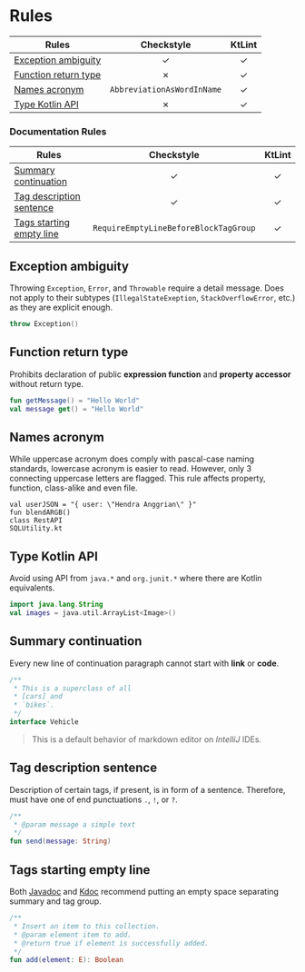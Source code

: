 # Rules

| Rules | Checkstyle | KtLint |
| --- | :---: | :---: |
| [Exception ambiguity](#exception-ambiguity) | &check; | &check; |
| [Function return type](#function-return-type) | &cross; | &check; |
| [Names acronym](#names-acronym) | `AbbreviationAsWordInName` | &check; |
| [Type Kotlin API](#type-kotlin-api) | &cross; | &check; |

### Documentation Rules

| Rules | Checkstyle | KtLint |
| --- | :---: | :---: |
| [Summary continuation](#summary-continuation) | &check; | &check; |
| [Tag description sentence](#tag-description-sentence) | &check; | &check; |
| [Tags starting empty line](#tags-starting-empty-line) | `RequireEmptyLineBeforeBlockTagGroup` | &check; |

## Exception ambiguity

Throwing `Exception`, `Error`, and `Throwable` require a detail message. Does
not apply to their subtypes (`IllegalStateExeption`, `StackOverflowError`, etc.)
as they are explicit enough.

```kotlin
throw Exception()
```

## Function return type

Prohibits declaration of public **expression function** and
**property accessor** without return type.

```kotlin
fun getMessage() = "Hello World"
val message get() = "Hello World"
```

## Names acronym

While uppercase acronym does comply with pascal-case naming standards, lowercase
acronym is easier to read. However, only 3 connecting uppercase letters are
flagged. This rule affects property, function, class-alike and even file.

```
val userJSON = "{ user: \"Hendra Anggrian\" }"
fun blendARGB()
class RestAPI
SQLUtility.kt
```

## Type Kotlin API

Avoid using API from `java.*` and `org.junit.*` where there are Kotlin
equivalents.

```kotlin
import java.lang.String
val images = java.util.ArrayList<Image>()
```

## Summary continuation

Every new line of continuation paragraph cannot start with **link** or **code**.

```kotlin
/**
 * This is a superclass of all
 * [cars] and
 * `bikes`.
 */
interface Vehicle
```

> This is a default behavior of markdown editor on *IntelliJ* IDEs.

## Tag description sentence

Description of certain tags, if present, is in form of a sentence. Therefore,
must have one of end punctuations `.`, `!`, or `?`.

```kotlin
/**
 * @param message a simple text
 */
fun send(message: String)
```

## Tags starting empty line

Both [Javadoc](https://www.oracle.com/technical-resources/articles/java/javadoc-tool.html)
and [Kdoc](https://kotlinlang.org/docs/kotlin-doc.html) recommend putting an
empty space separating summary and tag group.

```kotlin
/**
 * Insert an item to this collection.
 * @param element item to add.
 * @return true if element is successfully added.
 */
fun add(element: E): Boolean
```
